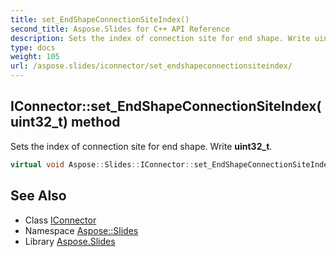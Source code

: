 ```yaml
---
title: set_EndShapeConnectionSiteIndex()
second_title: Aspose.Slides for C++ API Reference
description: Sets the index of connection site for end shape. Write uint32_t.
type: docs
weight: 105
url: /aspose.slides/iconnector/set_endshapeconnectionsiteindex/
---
```

## IConnector::set_EndShapeConnectionSiteIndex(uint32_t) method


Sets the index of connection site for end shape. Write **uint32_t**.

```cpp
virtual void Aspose::Slides::IConnector::set_EndShapeConnectionSiteIndex(uint32_t value)=0
```


## See Also

* Class [IConnector](../)
* Namespace [Aspose::Slides](../../)
* Library [Aspose.Slides](../../../)